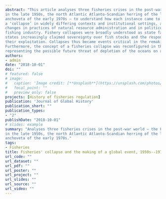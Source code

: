 ```yaml
---
abstract: "This article analyses three fisheries crises in the post-war world – the Far East Asian Kamchatka salmon
in the late 1950s, the north Atlantic Atlanto-Scandian herring of the late 1960s, and the Peruvian
anchoveta of the early 1970s – to understand how each instance came to be understood as
a ‘collapse’ in widely differing contexts and institutional settings, and how these crises led to
changes in practices of natural resource administration and in politico-economic structures of the
fishing industry. Fishery collapses were broadly understood as state failures and, in response, individual
states increasingly claimed sovereignty over fish stocks and the responsibility to administer
their exploitation. Collapses thus became events critical in the remaking of management regimes.
Furthermore, the concept of a fisheries collapse was reconfigured in the 1970s into a global issue,
representing the possible future threat of depletion of the oceans on a planetary scale."
authors:
- admin
date: "2018-10-01"
doi: ""
# featured: false
# image:
#   caption: 'Image credit: [**Unsplash**](https://unsplash.com/photos/jdD8gXaTZsc)'
#   focal_point: ""
#   preview_only: false
projects: [History of fisheries regulation]
publication: 'Journal of Global History'
publication_short: ""
publication_types:
- "2"
publishDate: "2018-10-01"
# slides: example
summary: "Analyses three fisheries crises in the post-war world – the Far East Asian Kamchatka salmon
in the late 1950s, the north Atlantic Atlanto-Scandian herring of the late 1960s, and the Peruvian
anchoveta of the early 1970s."
tags:
- Fisheries
title: Fisheries' collapse and the making of a global event, 1950s--1970s
url_code: ""
url_dataset: ""
url_pdf: ""
url_poster: ""
url_project: ""
url_slides: ""
url_source: ""
url_video: ""
---
```



